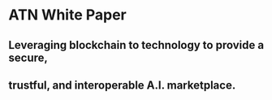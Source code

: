# ATN White Paper

Leveraging blockchain to technology to provide a secure, 
--------------------------------------------------------
trustful, and interoperable A.I. marketplace.
---------------------------------------------